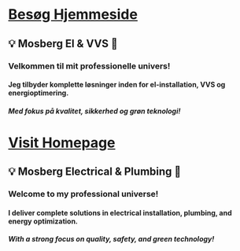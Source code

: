 # **[Besøg Hjemmeside](MosbergELogVVS.Github.io)**

## 💡 **Mosberg El &amp; VVS** 🔧

### **Velkommen til mit professionelle univers!**

#### **Jeg tilbyder komplette løsninger inden for el-installation, VVS og energioptimering.**

##### **Med fokus på kvalitet, sikkerhed og grøn teknologi!**

# **[Visit Homepage](MosbergELogVVS.Github.io)**

## 💡 **Mosberg Electrical &amp; Plumbing** 🔧

### **Welcome to my professional universe!**

#### **I deliver complete solutions in electrical installation, plumbing, and energy optimization.**

##### **With a strong focus on quality, safety, and green technology!**
